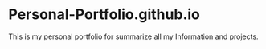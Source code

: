 # Personal-Portfolio.github.io
This is my personal portfolio for summarize all my Information and projects.
